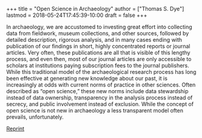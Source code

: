 +++
title = "Open Science in Archaeology"
author = ["Thomas S. Dye"]
lastmod = 2018-05-24T17:45:39-10:00
draft = false
+++

In archaeology, we are accustomed to investing great effort into collecting data
from fieldwork, museum collections, and other sources, followed by detailed
description, rigorous analysis, and in many cases ending with publication of our
findings in short, highly concentrated reports or journal articles. Very often,
these publications are all that is visible of this lengthy process, and even
then, most of our journal articles are only accessible to scholars at
institutions paying subscription fees to the journal publishers. While this
traditional model of the archaeological research process has long been effective
at generating new knowledge about our past, it is increasingly at odds with
current norms of practice in other sciences. Often described as “open science,”
these new norms include data stewardship instead of data ownership, transparency
in the analysis process instead of secrecy, and public involvement instead of
exclusion. While the concept of open science is not new in archaeology a less
transparent model often prevails, unfortunately.

[Reprint](http://www.tsdye.online/reprints/Marwick_et_al_2017_SAA_Record_Sept.pdf)
